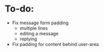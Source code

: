 # To-do:

- Fix message form padding 
    - multiple lines
    - editing a message
    - replying
- Fix padding for content behind user-area
